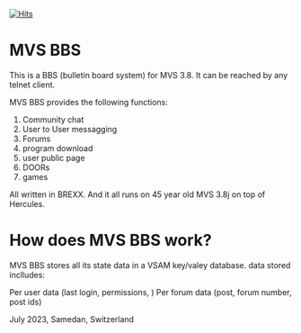 [![Hits](https://hits.seeyoufarm.com/api/count/incr/badge.svg?url=https%3A%2F%2Fgithub.com%2Fmoshix%2FMVS_BBS&count_bg=%2379C83D&title_bg=%23555555&icon=&icon_color=%23E7E7E7&title=hits&edge_flat=false)](https://hits.seeyoufarm.com)

# MVS BBS
This is a BBS (bulletin board system) for MVS 3.8. It can be reached by any telnet client. 

MVS BBS provides the following functions:
1. Community chat
2. User to User messagging
3. Forums
4. program download
5. user public page
6. DOORs
7. games

All written in BREXX. And it all runs on 45 year old MVS 3.8j on top of Hercules. 

How does MVS BBS work?
=======================
MVS BBS stores all its state data in a VSAM key/valey database. 
data stored inclludes:

Per user data (last login, permissions, )
Per forum data (post, forum number, post ids)


July 2023, Samedan, Switzerland




